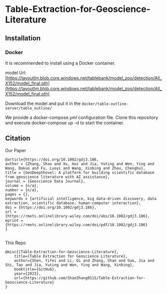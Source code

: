# Table-Extraction-for-Geoscience-Literature

## Installation

### Docker

It is recommended to install using a Docker container.

model Url: [https://layoutlm.blob.core.windows.net/tablebank/model_zoo/detection/All_X152/model_final.pth](https://layoutlm.blob.core.windows.net/tablebank/model_zoo/detection/All_X152/model_final.pth)

Download the model and put it in the `docker/table-outline-server/table_outline/`

We provide a docker-compose.yml configuration file. Clone this repository and execute docker-compose up -d to start the container.

## Citation
Our Paper
```
@article{https://doi.org/10.1002/gdj3.186,
author = {Zhang, Shao and Xu, Hui and Jia, Yuting and Wen, Ying and Wang, Dakuo and Fu, Luoyi and Wang, Xinbing and Zhou, Chenghu},
title = {GeoDeepShovel: A platform for building scientific database from geoscience literature with AI assistance},
journal = {Geoscience Data Journal},
volume = {n/a},
number = {n/a},
pages = {},
keywords = {artificial intelligence, big data-driven discovery, data extraction, scientific database, human-computer interaction},
doi = {https://doi.org/10.1002/gdj3.186},
url = {https://rmets.onlinelibrary.wiley.com/doi/abs/10.1002/gdj3.186},
eprint = {https://rmets.onlinelibrary.wiley.com/doi/pdf/10.1002/gdj3.186}
}


```
This Repo
```
@misc{[Table-Extraction-for-Geoscience-Literature],
    title={Table Extraction for Geoscience Literature},
    author={Shen, Yifei and Li, Qi and Zhang, Shao and Guo, Jia and Shi, Tao and Jia, Yuting and Wen, Ying and Wang, Xinbing},
    booktitle={GitHub},
    year={2023},
    url={https://github.com/ShaoZhang0115/Table-Extraction-for-Geoscience-Literature}
}
```
